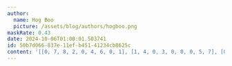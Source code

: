 ```yaml
---
author:
  name: Hog Boo
  picture: /assets/blog/authors/hogboo.png
maskRate: 0.43
date: 2024-10-06T01:00:01.503741
id: 50b7d066-837e-11ef-b451-41234cb8625c
content: '[[0, 7, 8, 2, 0, 4, 6, 0, 1], [1, 4, 0, 3, 0, 0, 0, 5, 7], [0, 0, 9, 5, 0, 0, 4, 8, 2], [0, 8, 3, 0, 0, 2, 5, 4, 0], [2, 0, 0, 7, 4, 8, 1, 0, 0], [0, 1, 0, 9, 0, 3, 2, 0, 0], [6, 2, 4, 1, 0, 0, 0, 9, 5], [9, 0, 1, 0, 6, 5, 7, 2, 4], [0, 5, 0, 0, 0, 0, 3, 1, 6]]'
---
```

